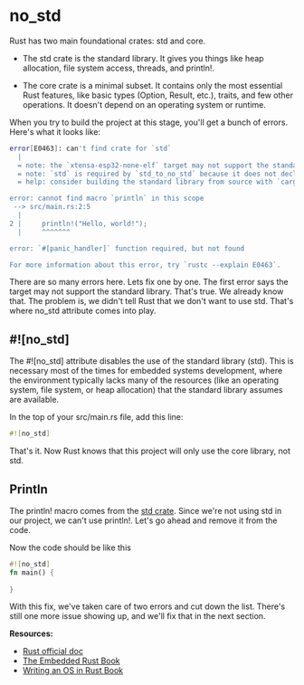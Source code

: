 # no_std

Rust has two main foundational crates: std and core.

- The std crate is the standard library. It gives you things like heap allocation, file system access, threads, and println!.

- The core crate is a minimal subset. It contains only the most essential Rust features, like basic types (Option, Result, etc.), traits, and few other operations. It doesn't depend on an operating system or runtime.


When you try to build the project at this stage, you'll get a bunch of errors. Here's what it looks like:

```sh
error[E0463]: can't find crate for `std`
  |
  = note: the `xtensa-esp32-none-elf` target may not support the standard library
  = note: `std` is required by `std_to_no_std` because it does not declare `#![no_std]`
  = help: consider building the standard library from source with `cargo build -Zbuild-std`

error: cannot find macro `println` in this scope
 --> src/main.rs:2:5
  |
2 |     println!("Hello, world!");
  |     ^^^^^^^

error: `#[panic_handler]` function required, but not found

For more information about this error, try `rustc --explain E0463`.
```

There are so many errors here. Lets fix one by one. The first error says the target may not support the standard library. That's true. We already know that. The problem is, we didn't tell Rust that we don't want to use std.  That's where no_std attribute comes into play.


## #![no_std]

The #![no_std] attribute disables the use of the standard library (std). This is necessary most of the times for embedded systems development, where the environment typically lacks many of the resources (like an operating system, file system, or heap allocation) that the standard library assumes are available.

In the top of your src/main.rs file, add this line:

```rs
#![no_std]
```

That's it. Now Rust knows that this project will only use the core library, not std.

## Println

The println! macro comes from the [std crate](https://doc.rust-lang.org/std/macro.println.html). Since we're not using std in our project, we can't use println!. Let's go ahead and remove it from the code.

Now the code should be like this

```rust
#![no_std]
fn main() {
    
}
```

With this fix, we've taken care of two errors and cut down the list. There's still one more issue showing up, and we'll fix that in the next section.


**Resources:**
- [Rust official doc](https://doc.rust-lang.org/reference/names/preludes.html#the-no_std-attribute)
- [The Embedded Rust Book](https://docs.rust-embedded.org/book/intro/no-std.html)
- [Writing an OS in Rust Book](https://os.phil-opp.com/freestanding-rust-binary/#the-no-std-attribute)

